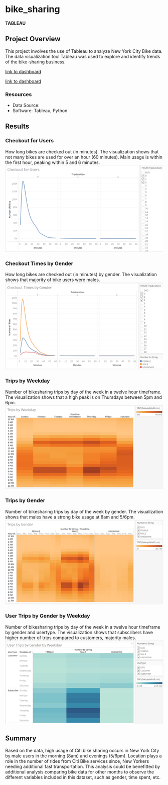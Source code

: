 # bike_sharing
**TABLEAU**

## Project Overview
This project involves the use of Tableau to analyze New York City Bike data. The data visualization tool Tableau was used to explore and identify trends of the bike-sharing business.

[link to dashboard](https://public.tableau.com/app/profile/elham.amini5644/viz/BikeSharingVisualization_16320756319340/BikeSharing?publish=yes)

[link to dashboard](https://public.tableau.com/app/profile/elham.amini5644)

### Resources
- Data Source:
- Software: Tableau, Python


## Results

### Checkout for Users
How long bikes are checked out (in minutes). The visualization shows that not many bikes are used for over an hour (60 minutes). Main usage is within the first hour, peaking within 5 and 6 minutes.
![](tab1.png)

### Checkout Times by Gender
How long bikes are checked out (in minutes) by gender. The visualization shows that majority of bike users were males. 
![](tab2.png)

### Trips by Weekday
Number of bikesharing trips by day of the week in a twelve hour timeframe. The visualization shows that a high peak is on Thursdays between 5pm and 6pm. 
![](tab3.png)

### Trips by Gender
Number of bikesharing trips by day of the week by gender. The visualization shows that males have a strong bike usage at 8am and 5/6pm. 
![](tab4.png)

### User Trips by Gender by Weekday
Number of bikesharing trips by day of the week in a twelve hour timeframe by gender and usertype. The visualization shows that subscribers have higher number of trips compared to customers, majority males. 
![](tab5.png)




## Summary
Based on the data, high usage of Citi bike sharing occurs in New York City by male users in the morning (8am) and evenings (5/6pm). Location plays a role in the number of rides from Citi Bike services since, New Yorkers needing additional fast transportation. This analysis could be benefitted by additional analysis comparing bike data for other months to observe the different variables included in this dataset, such as gender, time spent, etc.

